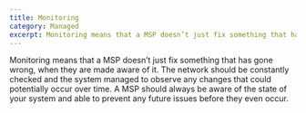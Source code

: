 ```yaml
---
title: Monitoring
category: Managed
excerpt: Monitoring means that a MSP doesn’t just fix something that has gone wrong
---
```


Monitoring means that a MSP doesn’t just fix something that has gone wrong, when they are made aware of it. The network should be constantly checked and the system managed to observe any changes that could potentially occur over time. A MSP should always be aware of the state of your system and able to prevent any future issues before they even occur.
 